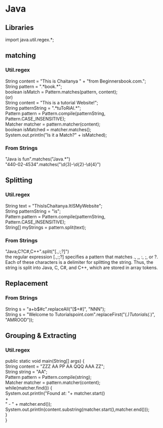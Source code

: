 # Java  
  
  
## Libraries  
import java.util.regex.*;   
  
  
## matching  
  
### Util.regex 
String content = "This is Chaitanya " + "from Beginnersbook.com.";  
String pattern = ".\*book.\*";  
boolean isMatch = Pattern.matches(pattern, content);  
(or)  
String content = "This is a tutorial Website!";  
String patternString = ".\*tuToRiAl.\*";  
Pattern pattern = Pattern.compile(patternString, Pattern.CASE_INSENSITIVE);  
Matcher matcher = pattern.matcher(content);  
boolean isMatched = matcher.matches();  
System.out.println("Is it a Match?" + isMatched);  
  
### From Strings  
"Java is fun".matches("Java.*")  
"440-02-4534".matches("\\d{3}-\\d{2}-\\d{4}")  
  
  
## Splitting  
  
### Util.regex  
String text = "ThisIsChaitanya.ItISMyWebsite";  
String patternString = "is";  
Pattern pattern = Pattern.compile(patternString, Pattern.CASE_INSENSITIVE);  
String[] myStrings = pattern.split(text);  
  
### From Strings  
"Java,C?C#,C++".split("[.,:;?]")  
the regular expression [.,:;?] specifies a pattern that matches ., ,, :, ;, or ?.  
Each of these characters is a delimiter for splitting the string. Thus, the string is split into
Java, C, C#, and C++, which are stored in array tokens.  
  
  
## Replacement  
  
### From Strings  
String s = "a+b$#c".replaceAll("[$+#]", "NNN");  
String s = "Welcome to Tutorialspoint.com".replaceFirst("(.*)Tutorials(.*)", "AMROOD"));  
  
  
## Grouping & Extracting  
  
### Util.regex  
public static void main(String[] args) {  
        String content = "ZZZ AA PP AA QQQ AAA ZZ";  
        String string = "AA";  
        Pattern pattern = Pattern.compile(string);  
        Matcher matcher = pattern.matcher(content);  
        while(matcher.find()) {  
            System.out.println("Found at: "+ matcher.start()  
                    +  
                    " - " + matcher.end());  
            System.out.println(content.substring(matcher.start(),matcher.end()));  
          }  
    }  
    
